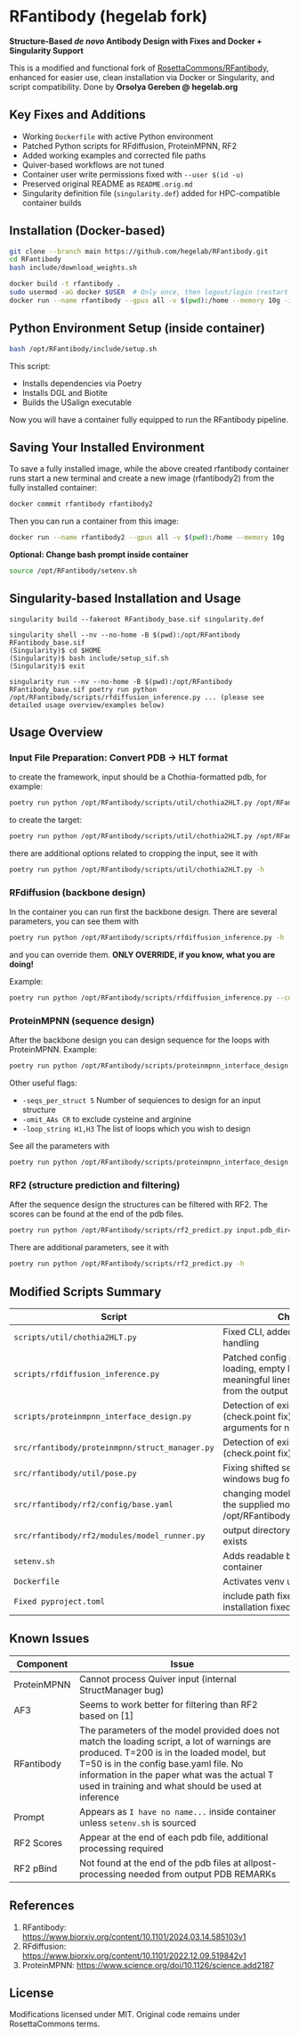 # RFantibody (hegelab fork)

**Structure-Based _de novo_ Antibody Design with Fixes and Docker + Singularity Support**

This is a modified and functional fork of [RosettaCommons/RFantibody](https://github.com/RosettaCommons/RFantibody), enhanced for easier use, clean installation via Docker or Singularity, and script compatibility. 
Done by **Orsolya Gereben @ hegelab.org**

## Key Fixes and Additions

- Working `Dockerfile` with active Python environment
- Patched Python scripts for RFdiffusion, ProteinMPNN, RF2
- Added working examples and corrected file paths
- Quiver-based workflows are not tuned
- Container user write permissions fixed with `--user $(id -u)`
- Preserved original README as `README.orig.md`
- Singularity definition file (`singularity.def`) added for HPC-compatible container builds

## Installation (Docker-based)

```bash
git clone --branch main https://github.com/hegelab/RFantibody.git
cd RFantibody
bash include/download_weights.sh

docker build -t rfantibody .
sudo usermod -aG docker $USER  # Only once, then logout/login (restart terminal), but if you do not have sudo permission then leave this out, it worked for me without it
docker run --name rfantibody --gpus all -v $(pwd):/home --memory 10g -it rfantibody
```

## Python Environment Setup (inside container)

```bash
bash /opt/RFantibody/include/setup.sh
```

This script:
- Installs dependencies via Poetry
- Installs DGL and Biotite
- Builds the USalign executable

Now you will have a container fully equipped to run the RFantibody pipeline.  


## Saving Your Installed Environment

To save a fully installed image, while the above created rfantibody container runs start a new terminal and create a new image (rfantibody2) from the fully installed container: 

```bash
docker commit rfantibody rfantibody2
```

Then you can run a container from this image:

```bash
docker run --name rfantibody2 --gpus all -v $(pwd):/home --memory 10g --user $(id -u) -it rfantibody2
```

**Optional: Change bash prompt inside container**

```bash
source /opt/RFantibody/setenv.sh
```

## Singularity-based Installation and Usage

```
singularity build --fakeroot RFantibody_base.sif singularity.def

singularity shell --nv --no-home -B $(pwd):/opt/RFantibody RFantibody_base.sif
(Singularity)$ cd $HOME
(Singularity)$ bash include/setup_sif.sh
(Singularity)$ exit

singularity run --nv --no-home -B $(pwd):/opt/RFantibody RFantibody_base.sif poetry run python /opt/RFantibody/scripts/rfdiffusion_inference.py ... (please see detailed usage overview/examples below)
```

## Usage Overview

### Input File Preparation: Convert PDB → HLT format
to create the framework, input should be a Chothia-formatted pdb, for example:
```bash
poetry run python /opt/RFantibody/scripts/util/chothia2HLT.py /opt/RFantibody/scripts/examples/example_inputs/9dpe_chothia.pdb -o /opt/RFantibody/scripts/examples/example_inputs/9dpe_ab_HLT.pdb -H H -L L
```
to create the target:
```bash
poetry run python /opt/RFantibody/scripts/util/chothia2HLT.py /opt/RFantibody/scripts/examples/example_inputs/9dpe_chothia.pdb -o /opt/RFantibody/scripts/examples/example_inputs/9dpe_target_HLT.pdb -T A
```
there are additional options related to cropping the input, see it with 
```bash
poetry run python /opt/RFantibody/scripts/util/chothia2HLT.py -h
``` 

### RFdiffusion (backbone design)
In the container you can run first the backbone design. There are several parameters, you can see them with
```bash
poetry run python /opt/RFantibody/scripts/rfdiffusion_inference.py -h
```
and you can override them. **ONLY OVERRIDE, if you know, what you are doing!**

Example:

```bash
poetry run python /opt/RFantibody/scripts/rfdiffusion_inference.py --config-name antibody     antibody.target_pdb=/opt/RFantibody/scripts/examples/example_inputs/rsv_site3.pdb antibody.framework_pdb=/opt/RFantibody/scripts/examples/example_inputs/hu-4D5-8_Fv.pdb inference.ckpt_override_path=/opt/RFantibody/weights/RFdiffusion_Ab.pt 'ppi.hotspot_res=[T305,T456]'     'antibody.design_loops=[L1:8-13,L2:7,L3:9-11,H1:7,H2:6,H3:5-13]' inference.num_designs=10   inference.output_prefix=/opt/RFantibody/scripts/examples/example_outputs/ab_des
```

### ProteinMPNN (sequence design)
After the backbone design you can design sequence for the loops with ProteinMPNN.
Example:

```bash
poetry run python /opt/RFantibody/scripts/proteinmpnn_interface_design.py -pdbdir /opt/RFantibody/scripts/examples/example_outputs/ -outpdbdir /opt/RFantibody/scripts/examples/example_outputs/pmpnn
```

Other useful flags:
- `-seqs_per_struct 5` Number of sequiences to design for an input structure
- `-omit_AAs CR` to exclude cysteine and arginine
- `-loop_string H1,H3` The list of loops which you wish to design

See all the parameters with
```bash
poetry run python /opt/RFantibody/scripts/proteinmpnn_interface_design.py -h
```

### RF2 (structure prediction and filtering)
After the sequence design the structures can be filtered with RF2. The scores can be found at the end of the pdb files.

```bash
poetry run python /opt/RFantibody/scripts/rf2_predict.py input.pdb_dir=/opt/RFantibody/scripts/examples/example_outputs/pmpnn output.pdb_dir=/opt/RFantibody/scripts/examples/example_outputs/rf2
```

There are additional parameters, see it with

```bash
poetry run python /opt/RFantibody/scripts/rf2_predict.py -h
```

## Modified Scripts Summary

| Script | Changes |
|--------|---------|
| `scripts/util/chothia2HLT.py` | Fixed CLI, added cropping, target handling |
| `scripts/rfdiffusion_inference.py` |  Patched config paths and model loading, empty lines between the meaningful lines was removed from the output pdb |
| `scripts/proteinmpnn_interface_design.py` | Detection of existing output files (check.point fix), adding new arguments for name_tag and seed|
| `src/rfantibody/proteinmpnn/struct_manager.py` | Detection of existing output files (check.point fix) |
| `src/rfantibody/util/pose.py` |  Fixing shifted sequence prediction windows bug for ProteinMPNN|
| `src/rfantibody/rf2/config/base.yaml` | changing model.model_weights to the supplied model: /opt/RFantibody/weights/RF2_ab.pt |
| `src/rfantibody/rf2/modules/model_runner.py ` | output directory created if not exists |
| `setenv.sh` | Adds readable bash prompt in container |
| `Dockerfile` | Activates venv using `ENTRYPOINT` fix |
| `Fixed pyproject.toml` | include path fixed, biotite installation fixed |



## Known Issues

| Component | Issue |
|----------|-------|
| ProteinMPNN | Cannot process Quiver input (internal StructManager bug) |
| AF3 | Seems to work better for filtering than RF2 based on [1] |
| RFantibody | The parameters of the model provided does not match the loading script, a lot of warnings are produced. T=200 is in the loaded model, but T=50 is in the config base.yaml file. No information in the paper what was the actual T used in training and what should be used at inference | 
| Prompt | Appears as `I have no name...` inside container unless `setenv.sh` is sourced |
| RF2 Scores | Appear at the end of each pdb file, additional processing required |
| RF2 pBind | Not found at the end of the pdb files at allpost-processing needed from output PDB REMARKs |


## References

1. RFantibody: https://www.biorxiv.org/content/10.1101/2024.03.14.585103v1  
2. RFdiffusion: https://www.biorxiv.org/content/10.1101/2022.12.09.519842v1  
3. ProteinMPNN: https://www.science.org/doi/10.1126/science.add2187

## License

Modifications licensed under MIT. Original code remains under RosettaCommons terms.
